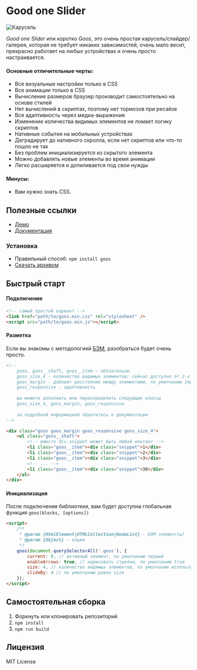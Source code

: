 # Good one Slider

![Карусель](https://cs7055.userapi.com/c636625/v636625473/525ad/60RGkUCfLLw.jpg)

*Good one Slider* или коротко *Goos*, это очень простая карусель/слайдер/галерея, которая не требует никаких зависимостей,
очень мало весит, прекрасно работает на любых устройствах и очень просто настраивается.
 
#### Основные отличительные черты:
- Все визуальные настройки только в CSS
- Все анимации только в CSS
- Вычисление размеров браузер производит самостоятельно на основе стилей
- Нет вычислений в скриптах, поэтому нет тормозов при ресайзе
- Вся адаптивность через медиа-выражения 
- Изменение количества видимых элементов не ломает логику скриптов
- Нативные события на мобильных устройствах
- Деградирует до нативного скролла, если нет скриптов или что-то пошло не так
- Без проблем инициализируется из скрытого элемента
- Можно добавлять новые элементы во время анимации
- Легко расширяется и допиливается под свои нужды

#### Минусы:
- Вам нужно знать CSS.

## Полезные ссылки
- [Демо](https://baribadamshin.github.io/goos/demo/)
- [Документация](https://github.com/baribadamshin/goos/wiki)

### Установка
- Правильный способ: `npm install goos`
- [Скачать архивом](https://github.com/baribadamshin/goos/releases)

## Быстрый старт

#### Подключение
```html
<!-- самый простой вариант -->
<link href="path/to/goos.min.css" rel="stylesheet" />
<script src="path/to/goos.min.js"></script>
```

#### Разметка
Если вы знакомы с методологией [БЭМ](https://ru.bem.info), разобраться будет очень просто.
```html
<!--
    goos, goos__shaft, goos__item — обязательны
    goos_size_4 - количество видимых элементов; сейчас доступно от 2-х до 7, если не указывать — 1
    goos_margin - добавит расстояние между элементами, по умолчанию 14px
    goos_responsive - адаптивность
    
    вы можете дополнить или переопределить следующие классы
    goos_size_4, goos_margin, goos_responsive
     
    за подробной информацией обратитесь к документации 
-->

<div class="goos goos_margin goos_responsive goos_size_4">
    <ul class="goos__shaft">
        <!-- вместо div.snippet может быть любой контент -->
        <li class="goos__item"><div class="snippet">1</div>
        <li class="goos__item"><div class="snippet">2</div>
        <li class="goos__item"><div class="snippet">3</div>
        <!-- ... -->
        <li class="goos__item"><div class="snippet">30</div>
    </ul>
</div>
```

#### Инициализация
После подключения библиотеки, вам будет доступна глобальная функция `goos(blocks, [options])`
```html
<script>
    /**
     * @param {HtmlElement|HTMLCollection|NodeList} - DOM элемент(ы)
     * @param {Object} - опции
     */
    goos(document.querySelectorAll('.goos'), {
        current: 0, // активный элемент, по умолчанию первый
        enableArrows: true, // нарисовать стрелки, по умолчанию true 
        size: 4, // количество видимых элементов, по умолчанию используется значение из класса goos_size_{n}, либо 1,
        slideBy: 4 // по умолчанию равно size
    });
</script>
```

## Самостоятельная сборка
1. Форкнуть или клонировать репозиторий
2. `npm install`
3. `npm run build`

## Лицензия
MIT License
